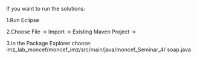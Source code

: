 If you want to run the solutions:


1.Run Eclipse


2.Choose File -> Import -> Existing Maven Project ->


3.In the Package Explorer choose: imz_lab_moncef/moncef_imz/src/main/java/moncef_Seminar_4/ soap.java